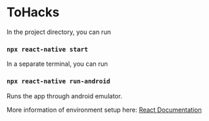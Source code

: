 # ToHacks

In the project directory, you can run 

### `npx react-native start`

In a separate terminal, you can run 

### `npx react-native run-android`

Runs the app through android emulator.

More information of environment setup here: [React Documentation](https://reactnative.dev/docs/environment-setup)
